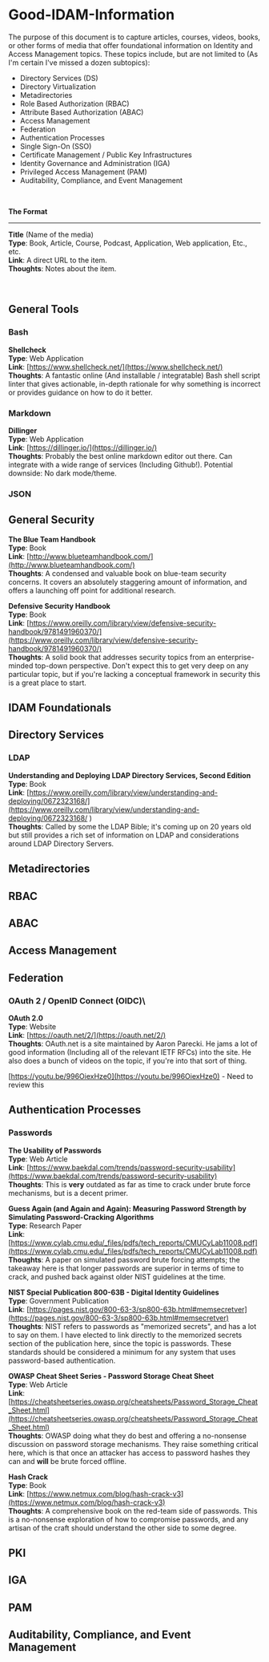 # Good-IDAM-Information
[//]: # (Greets: jr-pe, Redlegion, topperge, and everyone who gave contributions when I asked them on various platforms.)


The purpose of this document is to capture articles, courses, videos, books, or other forms of media that offer foundational information on Identity and Access Management topics.  These topics include, but are not limited to (As I'm certain I've missed a dozen subtopics):

* Directory Services (DS)
* Directory Virtualization
* Metadirectories
* Role Based Authorization (RBAC)
* Attribute Based Authorization (ABAC)
* Access Management 
* Federation
* Authentication Processes
* Single Sign-On (SSO)
* Certificate Management / Public Key Infrastructures
* Identity Governance and Administration (IGA)
* Privileged Access Management (PAM)
* Auditability, Compliance, and Event Management

<br>

**The Format**  

[//]: # (You absolutely need two spaces after the end of your content to make it line break in Github.  Keep that in mind when building this out.)
***
**Title** (Name of the media)  
**Type**: Book, Article, Course, Podcast, Application, Web application, Etc., etc.  
**Link**: A direct URL to the item.  
**Thoughts**: Notes about the item.  

<br>

## General Tools

### Bash
**Shellcheck**  
**Type**: Web Application  
**Link**: [https://www.shellcheck.net/](https://www.shellcheck.net/)  
**Thoughts**: A fantastic online (And installable / integratable) Bash shell script linter that gives actionable, in-depth rationale for why something is incorrect or provides guidance on how to do it better.  

### Markdown
**Dillinger**  
**Type**: Web Application  
**Link**: [https://dillinger.io/](https://dillinger.io/)  
**Thoughts**: Probably the best online markdown editor out there.  Can integrate with a wide range of services (Including Github!).  Potential downside: No dark mode/theme.  

### JSON


## General Security

**The Blue Team Handbook**  
**Type**: Book  
**Link**: [http://www.blueteamhandbook.com/](http://www.blueteamhandbook.com/)  
**Thoughts**: A condensed and valuable book on blue-team security concerns.  It covers an absolutely staggering amount of information, and offers a launching off point for additional research.  

**Defensive Security Handbook**   
**Type**: Book  
**Link**: [https://www.oreilly.com/library/view/defensive-security-handbook/9781491960370/](https://www.oreilly.com/library/view/defensive-security-handbook/9781491960370/)  
**Thoughts**: A solid book that addresses security topics from an enterprise-minded top-down perspective.  Don't expect this to get very deep on any particular topic, but if you're lacking a conceptual framework in security this is a great place to start.  


## IDAM Foundationals

## Directory Services

### LDAP

**Understanding and Deploying LDAP Directory Services, Second Edition**  
**Type**: Book    
**Link**: [https://www.oreilly.com/library/view/understanding-and-deploying/0672323168/](https://www.oreilly.com/library/view/understanding-and-deploying/0672323168/ )  
**Thoughts**: Called by some the LDAP Bible; it's coming up on 20 years old but still provides a rich set of information on LDAP and considerations around LDAP Directory Servers.  

## Metadirectories

## RBAC

## ABAC

## Access Management

## Federation

### OAuth 2 / OpenID Connect (OIDC)\

**OAuth 2.0**   
**Type**: Website  
**Link**: [https://oauth.net/2/](https://oauth.net/2/)  
**Thoughts**: OAuth.net is a site maintained by Aaron Parecki.  He jams a lot of good information (Including all of the relevant IETF RFCs) into the site.  He also does a bunch of videos on the topic, if you're into that sort of thing.   


[https://youtu.be/996OiexHze0](https://youtu.be/996OiexHze0) - Need to review this

## Authentication Processes
### Passwords

**The Usability of Passwords**  
**Type**: Web Article  
**Link**: [https://www.baekdal.com/trends/password-security-usability](https://www.baekdal.com/trends/password-security-usability)  
**Thoughts**: This is **very** outdated as far as time to crack under brute force mechanisms, but is a decent primer.   

**Guess Again (and Again and Again): Measuring Password Strength by Simulating Password-Cracking Algorithms**   
**Type**: Research Paper  
**Link**: [https://www.cylab.cmu.edu/_files/pdfs/tech_reports/CMUCyLab11008.pdf](https://www.cylab.cmu.edu/_files/pdfs/tech_reports/CMUCyLab11008.pdf)  
**Thoughts**: A paper on simulated password brute forcing attempts; the takeaway here is that longer passwords are superior in terms of time to crack, and pushed back against older NIST guidelines at the time. 

**NIST Special Publication 800-63B - Digital Identity Guidelines**  
**Type**: Government Publication  
**Link**: [https://pages.nist.gov/800-63-3/sp800-63b.html#memsecretver](https://pages.nist.gov/800-63-3/sp800-63b.html#memsecretver)  
**Thoughts**: NIST refers to passwords as "memorized secrets", and has a lot to say on them.  I have elected to link directly to the memorized secrets section of the publication here, since the topic is passwords.  These standards should be considered a minimum for any system that uses password-based authentication.

**OWASP Cheat Sheet Series - Password Storage Cheat Sheet**   
**Type**: Web Article  
**Link**: [https://cheatsheetseries.owasp.org/cheatsheets/Password_Storage_Cheat_Sheet.html](https://cheatsheetseries.owasp.org/cheatsheets/Password_Storage_Cheat_Sheet.html)  
**Thoughts**: OWASP doing what they do best and offering a no-nonsense discussion on password storage mechanisms.  They raise something critical here, which is that once an attacker has access to password hashes they can and **will** be brute forced offline.

**Hash Crack**   
**Type**: Book  
**Link**: [https://www.netmux.com/blog/hash-crack-v3](https://www.netmux.com/blog/hash-crack-v3)  
**Thoughts**: A comprehensive book on the red-team side of passwords.  This is a no-nonsense exploration of how to compromise passwords, and any artisan of the craft should understand the other side to some degree.  

## PKI

## IGA

## PAM

## Auditability, Compliance, and Event Management

